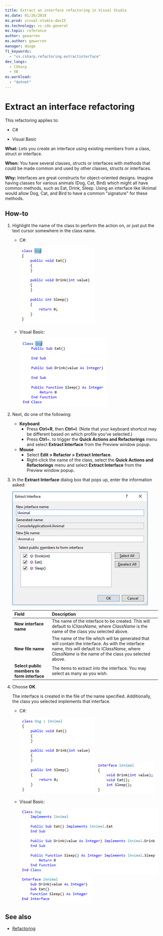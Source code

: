 ```yaml
---
title: Extract an interface refactoring in Visual Studio
ms.date: 01/26/2018
ms.prod: visual-studio-dev15
ms.technology: vs-ide-general
ms.topic: reference
author: gewarren
ms.author: gewarren
manager: douge
f1_keywords:
  - "vs.csharp.refactoring.extractinterface"
dev_langs:
  - CSharp
  - VB
ms.workload:
  - "dotnet"
---
```

# Extract an interface refactoring

This refactoring applies to:

- C#

- Visual Basic

**What:** Lets you create an interface using existing members from a class, struct or interface.

**When:** You have several classes, structs or interfaces with methods that could be made common and used by other classes, structs or interfaces.

**Why:** Interfaces are great constructs for object-oriented designs. Imagine having classes for various animals (Dog, Cat, Bird) which might all have common methods, such as Eat, Drink, Sleep. Using an interface like IAnimal would allow Dog, Cat, and Bird to have a common "signature" for these methods.

## How-to

1. Highlight the name of the class to perform the action on, or just put the text cursor somewhere in the class name.

   - C#:

       ![Highlighted code - C#](media/extractinterface-highlight-cs.png)

   - Visual Basic:

       ![Highlighted code - Visual Basic](media/extractinterface-highlight-vb.png)

2. Next, do one of the following:

   - **Keyboard**
      - Press **Ctrl+R**, then **Ctrl+I**. (Note that your keyboard shortcut may be different based on which profile you've selected.)
      - Press **Ctrl**+**.** to trigger the **Quick Actions and Refactorings** menu and select **Extract Interface** from the Preview window popup.
   - **Mouse**
      - Select **Edit > Refactor > Extract Interface**.
      - Right-click the name of the class, select the **Quick Actions and Refactorings** menu and select **Extract Interface** from the Preview window popup.

3. In the **Extract Interface** dialog box that pops up, enter the information asked:

   ![Extract Interface](media/extractinterface-dialog-cs.png)


   | Field | Description |
   | - | - |
   |           **New interface name**            | The name of the interface to be created. This will default to I*ClassName*, where *ClassName* is the name of the class you selected above.                                  |
   |              **New file name**              | The name of the file which will be generated that will contain the interface. As with the interface name, this will default to I*ClassName*, where *ClassName* is the name of the class you selected above. |
   | **Select public members to form interface** | The items to extract into the interface. You may select as many as you wish.                                                                 |


4. Choose **OK**.

   The interface is created in the file of the name specified. Additionally, the class you selected implements that interface.

   - C#:

      ![Resulting Class - C#](media/extractinterface-class-cs.png)
      ![Resulting Interface - C#](media/extractinterface-interface-cs.png)

   - Visual Basic:

      ![Resulting Class - Visual Basic](media/extractinterface-class-vb.png)
      ![Resulting Interface - Visual Basic](media/extractinterface-interface-vb.png)

## See also

- [Refactoring](../refactoring-in-visual-studio.md)